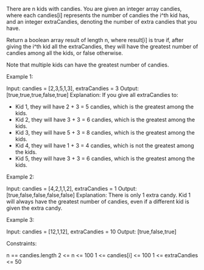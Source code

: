 There are n kids with candies. You are given an integer array candies, where
each candies[i] represents the number of candies the i^th kid has, and an
integer extraCandies, denoting the number of extra candies that you have.

Return a boolean array result of length n, where result[i] is true if, after
giving the i^th kid all the extraCandies, they will have the greatest number
of candies among all the kids, or false otherwise.

Note that multiple kids can have the greatest number of candies.


Example 1:


Input: candies = [2,3,5,1,3], extraCandies = 3
Output: [true,true,true,false,true] 
Explanation: If you give all extraCandies to:
- Kid 1, they will have 2 + 3 = 5 candies, which is the greatest among the
kids.
- Kid 2, they will have 3 + 3 = 6 candies, which is the greatest among the
kids.
- Kid 3, they will have 5 + 3 = 8 candies, which is the greatest among the
kids.
- Kid 4, they will have 1 + 3 = 4 candies, which is not the greatest among
the kids.
- Kid 5, they will have 3 + 3 = 6 candies, which is the greatest among the
kids.


Example 2:


Input: candies = [4,2,1,1,2], extraCandies = 1
Output: [true,false,false,false,false] 
Explanation: There is only 1 extra candy.
Kid 1 will always have the greatest number of candies, even if a different
kid is given the extra candy.


Example 3:


Input: candies = [12,1,12], extraCandies = 10
Output: [true,false,true]



Constraints:


n == candies.length
2 <= n <= 100
1 <= candies[i] <= 100
1 <= extraCandies <= 50




